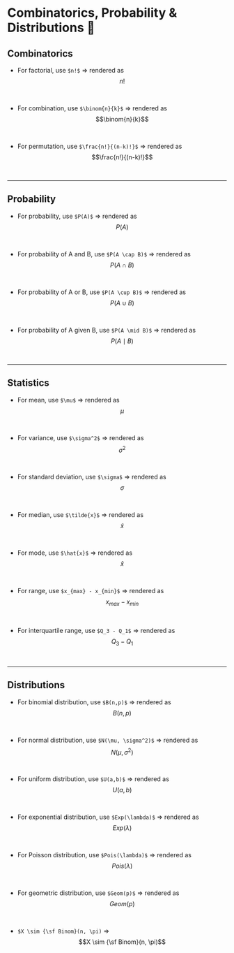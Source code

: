 # Combinatorics, Probability & Distributions 🎲

## Combinatorics

- For factorial, use `$n!$` => rendered as $$n!$$
<br/>

- For combination, use `$\binom{n}{k}$` => rendered as $$\binom{n}{k}$$
<br/>

- For permutation, use `$\frac{n!}{(n-k)!}$` => rendered as $$\frac{n!}{(n-k)!}$$
<br/>

---

## Probability

- For probability, use `$P(A)$` => rendered as $$P(A)$$
<br/>

- For probability of A and B, use `$P(A \cap B)$` => rendered as $$P(A \cap B)$$
<br/>

- For probability of A or B, use `$P(A \cup B)$` => rendered as $$P(A \cup B)$$
<br/>

- For probability of A given B, use `$P(A \mid B)$` => rendered as $$P(A \mid B)$$
<br/>

---

## Statistics

- For mean, use `$\mu$` => rendered as $$\mu$$
<br/>

- For variance, use `$\sigma^2$` => rendered as $$\sigma^2$$
<br/>

- For standard deviation, use `$\sigma$` => rendered as $$\sigma$$
<br/>

- For median, use `$\tilde{x}$` => rendered as $$\tilde{x}$$
<br/>

- For mode, use `$\hat{x}$` => rendered as $$\hat{x}$$
<br/>

- For range, use `$x_{max} - x_{min}$` => rendered as $$x_{max} - x_{min}$$
<br/>

- For interquartile range, use `$Q_3 - Q_1$` => rendered as $$Q_3 - Q_1$$
<br/>

---

## Distributions

- For binomial distribution, use `$B(n,p)$` => rendered as $$B(n,p)$$
<br/>

- For normal distribution, use `$N(\mu, \sigma^2)$` => rendered as $$N(\mu, \sigma^2)$$
<br/>

- For uniform distribution, use `$U(a,b)$` => rendered as $$U(a,b)$$
<br/>

- For exponential distribution, use `$Exp(\lambda)$` => rendered as $$Exp(\lambda)$$
<br/>

- For Poisson distribution, use `$Pois(\lambda)$` => rendered as $$Pois(\lambda)$$
<br/>

- For geometric distribution, use `$Geom(p)$` => rendered as $$Geom(p)$$
<br/>

- `$X \sim {\sf Binom}(n, \pi)` => $$X \sim {\sf Binom}(n, \pi)$$
